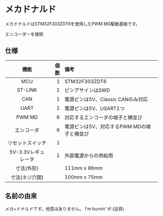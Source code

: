 # メカドナルド

メカドナルドはSTM32F303ZDT6を使用したPWM MD駆動基板です。

エンコーダーを接続

## 仕様

|        機能         | 個数 | 備考                                       |
| :-----------------: | ---: | :----------------------------------------- |
|         MCU         |    1 | STM32F303ZDT6                              |
|       ST-LINK       |    1 | ピンアサインはSWD                          |
|         CAN         |    1 | 電源ピンは5V、Classic CANのみ対応          |
|        UART         |    1 | 電源ピンは5V、USART1つ                     |
|       PWM MD        |    6 | 対応するエンコーダの端子と横並び           |
|     エンコーダ      |    6 | 電源ピンは5V、対応するPWM MDの端子と横並び |
|  リセットスイッチ   |    1 |                                            |
| 5V-3.3Vレギュレータ |    1 | 外部電源からの供給用                       |
|     寸法(外形)      |      | 111mm x 86mm                               |
|   寸法(ネジ穴間)    |      | 100mm x 75mm                               |

## 名前の由来

メカ+ドナルドです。他意はありません。 I'm burnin' it! (迫真)

